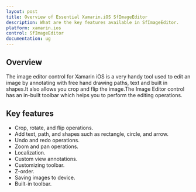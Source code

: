```yaml
---
layout: post
title: Overview of Essential Xamarin.iOS SfImageEditor
description: What are the key features available in SfImageEditor.
platform: xamarin.ios
control: SfImageEditor
documentation: ug
---
```


## Overview

The image editor control for Xamarin iOS is a very handy tool used to edit an image by annotating with free hand drawing paths, text and built in shapes.It also allows you crop and flip the image.The Image Editor control has an in-built toolbar which helps you to perform the editing operations.

## Key features

* Crop, rotate, and flip operations.
* Add text, path, and shapes such as rectangle, circle, and arrow.
* Undo and redo operations.
* Zoom and pan operations.
* Localization.
* Custom view annotations.
* Customizing toolbar.
* Z-order.
* Saving images to device.
* Built-in toolbar.